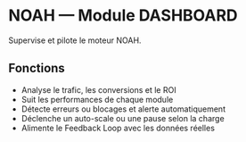 # NOAH — Module DASHBOARD

Supervise et pilote le moteur NOAH.

## Fonctions
- Analyse le trafic, les conversions et le ROI
- Suit les performances de chaque module
- Détecte erreurs ou blocages et alerte automatiquement
- Déclenche un auto-scale ou une pause selon la charge
- Alimente le Feedback Loop avec les données réelles
